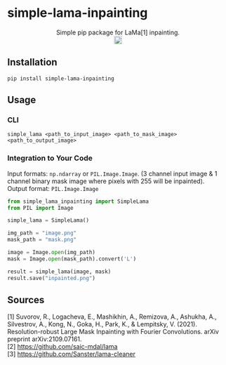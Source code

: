 # simple-lama-inpainting

<div align="center">
Simple pip package for LaMa[1] inpainting.<br>
<a href="https://badge.fury.io/py/simple-lama-inpainting"><img src="https://badge.fury.io/py/simple-lama-inpainting.svg" alt="PyPI version" height="18"></a>
</div>

## Installation
```
pip install simple-lama-inpainting
```

## Usage
### CLI
```
simple_lama <path_to_input_image> <path_to_mask_image> <path_to_output_image>
```

### Integration to Your Code
Input formats: `np.ndarray` or `PIL.Image.Image`. (3 channel input image & 1 channel binary mask image where pixels with 255 will be inpainted). \
Output format: `PIL.Image.Image`
```python
from simple_lama_inpainting import SimpleLama
from PIL import Image

simple_lama = SimpleLama()

img_path = "image.png"
mask_path = "mask.png"

image = Image.open(img_path)
mask = Image.open(mask_path).convert('L')

result = simple_lama(image, mask)
result.save("inpainted.png")
```

## Sources
[1] Suvorov, R., Logacheva, E., Mashikhin, A., Remizova, A., Ashukha, A., Silvestrov, A., Kong, N., Goka, H., Park, K., & Lempitsky, V. (2021). Resolution-robust Large Mask Inpainting with Fourier Convolutions. arXiv preprint arXiv:2109.07161. \
[2] https://github.com/saic-mdal/lama \
[3] https://github.com/Sanster/lama-cleaner
